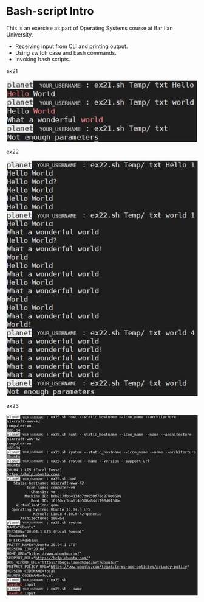 # Bash-script Intro
This is an exercise as part of Operating Systems course at Bar Ilan University.<br/>
- Receiving input from CLI and printing output.
- Using switch case and bash commands.
- Invoking bash scripts.

ex21

![alt text](Extra/Capture1.JPG)

ex22

![alt text](Extra/Capture2.JPG)

ex23

![alt text](Extra/Capture3.JPG)
